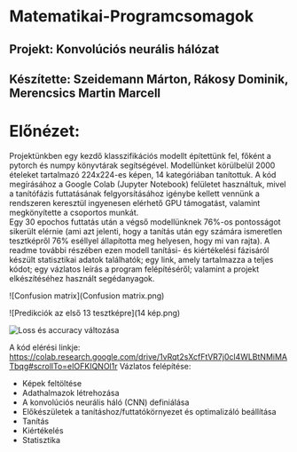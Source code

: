 # Matematikai-Programcsomagok

## Projekt: Konvolúciós neurális hálózat 
## Készítette: Szeidemann Márton, Rákosy Dominik, Merencsics Martin Marcell

# Előnézet:
Projektünkben egy kezdő klasszifikációs modellt építettünk fel, főként a pytorch és numpy könyvtárak segítségével.
Modellünket körülbelül 2000 ételeket tartalmazó 224x224-es képen, 14 kategóriában tanítottuk.
A kód megírásához a Google Colab (Jupyter Notebook) felületet használtuk, mivel a tanítófázis futtatásának felgyorsításához igénybe kellett vennünk a rendszeren keresztül ingyenesen elérhető GPU támogatást, valamint megkönyítette a csoportos munkát.  
Egy 30 epochos futtatás után a végső modellünknek 76%-os pontosságot sikerült elérnie (ami azt jelenti, hogy a tanítás után egy számára ismeretlen tesztképről 76% eséllyel állapította meg helyesen, hogy mi van rajta).
A readme további részében ezen modell tanítási- és kiértékelési fázisáról készült statisztikai adatok találhatók; egy link, amely tartalmazza a teljes kódot; egy vázlatos leírás a program felépítéséről; valamint a projekt elkészítéséhez használt segédanyagok.

![Confusion matrix](Confusion matrix.png)

![Predikciók az első 13 tesztképre](14 kép.png)

![Loss és accuracy változása]()

A kód elérési linkje: https://colab.research.google.com/drive/1vRqt2sXcfFtVR7j0cl4WLBtNMiMATbqg#scrollTo=eIOFKIQNOl1r
Vázlatos felépítése:
- Képek feltöltése
- Adathalmazok létrehozása 
- A konvolúciós neurális háló (CNN) definiálása
- Előkészületek a tanításhoz/futtatókörnyezet és optimalizáló beállítása
- Tanítás
- Kiértékelés 
- Statisztika

